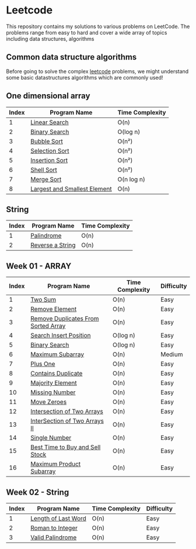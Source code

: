 # Leetcode 

This repository contains my solutions to various problems on LeetCode. The problems range from easy to hard and cover a wide array of topics including data structures, algorithms

## Common data structure algorithms 
Before going to solve the complex [leetcode](https://leetcode.com/) problems, we might understand some basic datastructures algorithms which are commonly used!

## One dimensional array
| Index | Program Name                                                                                                                | Time Complexity |
|-------|-----------------------------------------------------------------------------------------------------------------------------|-----------|
| 1     | [Linear Search](https://github.com/ananthu-m-01/Leetcode-Java/blob/main/src/main/java/week00/LinearSearch.java)             | O(n)      |
| 2     | [Binary Search](https://github.com/ananthu-m-01/Leetcode-Java/blob/main/src/main/java/week00/BinarySearch.java)             | O(log n)  |
| 3     | [Bubble Sort](https://github.com/ananthu-m-01/Leetcode-Java/blob/main/src/main/java/week00/BubbleSort.java)                 | O(n²)     |
| 4     | [Selection Sort](https://github.com/ananthu-m-01/Leetcode-Java/blob/main/src/main/java/week00/SelectionSort.java)           | O(n²)     |
| 5     | [Insertion Sort](https://github.com/ananthu-m-01/Leetcode-Java/blob/main/src/main/java/week00/InsertionSort.java)           | O(n²)     |
| 6     | [Shell Sort](https://github.com/ananthu-m-01/Leetcode-Java/blob/main/src/main/java/week00/InsertionSort.java)               | O(n²)     |
| 7     | [Merge Sort](https://github.com/ananthu-m-01/Leetcode-Java/blob/main/src/main/java/week00/MergeSort.java)                   | O(n log n) |
| 8     | [Largest and Smallest Element](https://github.com/ananthu-m-01/Leetcode-Java/blob/main/src/main/java/week00/LargestAndSmallestElement.java) | O(n)      |

## String
| Index | Program Name                                                                                                        | Time Complexity |
|-------|---------------------------------------------------------------------------------------------------------------------|-----------|
| 1     | [Palindrome](https://github.com/ananthu-m-01/Leetcode-Java/blob/main/src/main/java/week00/Palindrome.java)          | O(n)      |
| 2     | [Reverse a String](https://github.com/ananthu-m-01/Leetcode-Java/blob/main/src/main/java/week00/ReverseString.java) | O(n)      |
## Week 01 - ARRAY
| Index | Program Name                                                                                              | Time Complexity | Difficulty |
|-------|-----------------------------------------------------------------------------------------------------------|-----------------|------------|
| 1     | [Two Sum](https://leetcode.com/problems/two-sum/)                                                         | O(n)            | Easy       |
| 2     | [Remove Element](https://leetcode.com/problems/remove-element/)                                           | O(n)            | Easy       |
| 3     | [Remove Duplicates From Sorted Array](https://leetcode.com/problems/remove-duplicates-from-sorted-array/) | O(n)            | Easy       |
| 4     | [Search Insert Position](https://leetcode.com/problems/search-insert-position/)                           | O(log n)            | Easy       |
| 5     | [Binary Search](https://leetcode.com/problems/binary-search/)                                             | O(log n)            | Easy       |
| 6     | [Maximum Subarray](https://leetcode.com/problems/maximum-subarray/)                                       | O(n)            | Medium      |
| 7     | [Plus One](https://leetcode.com/problems/plus-one/)                                                       | O(n)            | Easy      |
| 8     | [Contains Duplicate](https://leetcode.com/problems/contains-duplicate/)                                   | O(n)            | Easy      |
| 9     | [Majority Element](https://leetcode.com/problems/majority-element/)                                       | O(n)            | Easy      |
| 10    | [Missing Number](https://leetcode.com/problems/missing-number/)                                           | O(n)            | Easy      |
| 11    | [Move Zeroes](https://leetcode.com/problems/move-zeroes/)                                                 | O(n)            | Easy      |
| 12    | [Intersection of Two Arrays](https://leetcode.com/problems/intersection-of-two-arrays)                    | O(n)            | Easy      |
| 13    | [InterSection of Two Arrays II](https://leetcode.com/problems/intersection-of-two-arrays-ii/)             | O(n)            | Easy      |
| 14    | [Single Number](https://leetcode.com/problems/single-number/)                                             | O(n)            | Easy      |
| 15    | [Best Time to Buy and Sell Stock](https://leetcode.com/problems/best-time-to-buy-and-sell-stock/)         | O(n)            | Easy       |
| 16    | [Maximum Product Subarray](https://leetcode.com/problems/maximum-product-subarray/)                       | O(n)            | Easy      |
## Week 02 - String
| Index | Program Name                                                             | Time Complexity | Difficulty |
|-------|--------------------------------------------------------------------------|-----------------|------------|
| 1     | [Length of Last Word](https://leetcode.com/problems/length-of-last-word/) | O(n)            | Easy       |
| 2     | [Roman to Integer](https://leetcode.com/problems/roman-to-integer/)      | O(n)            | Easy       |
| 3     | [Valid Palindrome](https://leetcode.com/problems/valid-palindrome/)      | O(n)            | Easy       |
